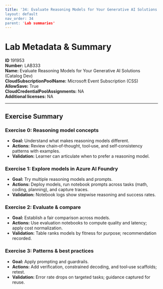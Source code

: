 ```yaml
---
title: '34: Evaluate Reasoning Models for Your Generative AI Solutions (Catalog Dev)` 
layout: default
nav_order: 34
parent: 'Lab summaries'
--- 
```


# Lab Metadata & Summary

**ID** 191953  
**Number:** LAB333  
**Name:** Evaluate Reasoning Models for Your Generative AI Solutions (Catalog Dev)  
**CloudSubscriptionPoolName:** Microsoft Event Subscription (CSS)  
**AllowSave:** True  
**CloudCredentialPoolAssignments:** NA  
**Additional licenses:** NA  

---

## Exercise Summary
### Exercise 0: Reasoning model concepts
- **Goal:** Understand what makes reasoning models different.
- **Actions:** Review chain‑of‑thought, tool‑use, and self‑consistency patterns with examples.
- **Validation:** Learner can articulate when to prefer a reasoning model.

### Exercise 1: Explore models in Azure AI Foundry
- **Goal:** Try multiple reasoning models and prompts.
- **Actions:** Deploy models, run notebook prompts across tasks (math, coding, planning), and capture traces.
- **Validation:** Notebook logs show stepwise reasoning and success rates.

### Exercise 2: Evaluate & compare
- **Goal:** Establish a fair comparison across models.
- **Actions:** Use evaluation notebooks to compute quality and latency; apply cost normalization.
- **Validation:** Table ranks models by fitness for purpose; recommendation recorded.

### Exercise 3: Patterns & best practices
- **Goal:** Apply prompting and guardrails.
- **Actions:** Add verification, constrained decoding, and tool‑use scaffolds; retest.
- **Validation:** Error rate drops on targeted tasks; guidance captured for reuse.
